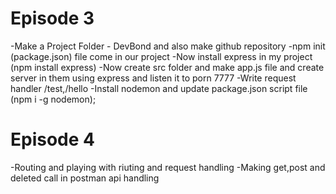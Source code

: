 # Episode 3
-Make a Project Folder - DevBond and also make github repository
-npm init (package.json) file come in our project
-Now install express in my project (npm install express)
-Now create src folder and make app.js file and create server in them using express and listen it to porn 7777
-Write request handler /test,/hello
-Install nodemon and update package.json script file (npm i -g nodemon);
# Episode 4
-Routing and playing with riuting and request handling
-Making get,post and deleted call in postman api handling



